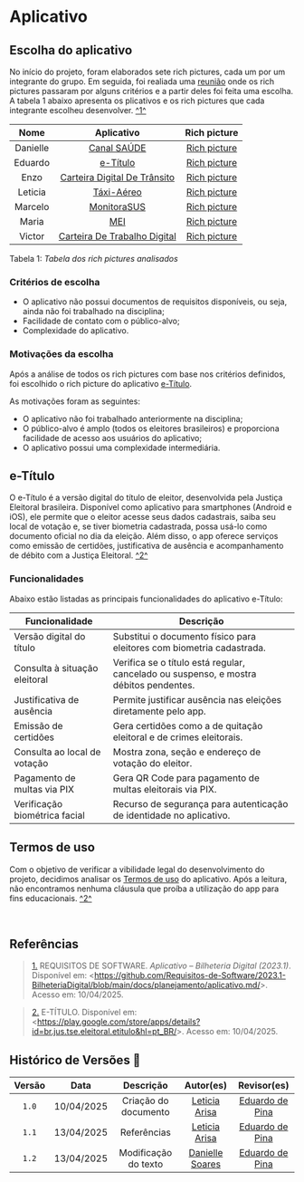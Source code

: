 # Aplicativo

## Escolha do aplicativo

No início do projeto, foram elaborados sete rich pictures, cada um por um integrante do grupo. Em seguida, foi realiada uma [reunião](../../Atas/ata_07_04) onde os rich pictures passaram por alguns critérios e a partir deles foi feita uma escolha. A tabela 1 abaixo apresenta os plicativos e os rich pictures que cada integrante escolheu desenvolver. <a id="REF1" href="#REF1">^1^</a>

| Nome | Aplicativo | Rich picture |
| :-------------: | :------------------------------------------------: | :--------------: |
| Danielle | [Canal SAÚDE](https://play.google.com/store/apps/details?id=canalsaudev2.com&hl=pt_BR) | [Rich picture](https://github.com/Requisitos-de-Software/2025.1-e-Titulo/blob/main/docs/assets/rich-pictured-analisados/Danielle.png)  |
| Eduardo | [e-Título](https://play.google.com/store/apps/details?id=br.jus.tse.eleitoral.etitulo&hl=pt_BR) | [Rich picture](https://github.com/Requisitos-de-Software/2025.1-e-Titulo/blob/main/docs/assets/rich-pictured-analisados/Eduardo.jpeg)  |
| Enzo | [Carteira Digital De Trânsito](https://play.google.com/store/apps/details?id=br.gov.serpro.cnhe&hl=pt_BR) | [Rich picture](https://github.com/Requisitos-de-Software/2025.1-e-Titulo/blob/main/docs/assets/rich-pictured-analisados/Enzo.png)  | 
| Leticia | [Táxi-Aéreo](https://play.google.com/store/apps/details?id=br.gov.anac.ctaxmobile&hl=pt_BR) | [Rich picture](https://github.com/Requisitos-de-Software/2025.1-e-Titulo/blob/main/docs/assets/rich-pictured-analisados/Leticia.png) |
| Marcelo | [MonitoraSUS](https://play.google.com/store/apps/details?id=br.fiocruz.msmonitorasus&hl=pt_BR) | [Rich picture](https://github.com/Requisitos-de-Software/2025.1-e-Titulo/blob/main/docs/assets/rich-pictured-analisados/Marcelo.png)  |
| Maria | [MEI](https://play.google.com/store/apps/details?id=br.gov.fazenda.receita.mei&hl=pt_BR) | [Rich picture](https://github.com/Requisitos-de-Software/2025.1-e-Titulo/blob/main/docs/assets/rich-pictured-analisados/Maria%20Eduarda.png)  |
| Victor       | [Carteira De Trabalho Digital](https://play.google.com/store/apps/details?id=br.gov.dataprev.carteiradigital&hl=pt_BR) | [Rich picture](https://github.com/Requisitos-de-Software/2025.1-e-Titulo/blob/main/docs/assets/rich-pictured-analisados/Victor.jpeg)  |

Tabela 1: *Tabela dos rich pictures analisados*

### Critérios de escolha

* O aplicativo não possui documentos de requisitos disponíveis, ou seja, ainda não foi trabalhado na disciplina;
* Facilidade de contato com o público-alvo;
* Complexidade do aplicativo.

### Motivações da escolha

Após a análise de todos os rich pictures com base nos critérios definidos, foi escolhido o rich picture do aplicativo [e-Título](https://www.tse.jus.br/servicos-eleitorais/servicos/aplicativo-e-titulo).

As motivações foram as seguintes:

* O aplicativo não foi trabalhado anteriormente na disciplina;
* O público-alvo é amplo (todos os eleitores brasileiros) e proporciona facilidade de acesso aos usuários do aplicativo;
* O aplicativo possui uma complexidade intermediária.

## e-Título

O e-Título é a versão digital do título de eleitor, desenvolvida pela Justiça Eleitoral brasileira. Disponível como aplicativo para smartphones (Android e iOS), ele permite que o eleitor acesse seus dados cadastrais, saiba seu local de votação e, se tiver biometria cadastrada, possa usá-lo como documento oficial no dia da eleição. Além disso, o app oferece serviços como emissão de certidões, justificativa de ausência e acompanhamento de débito com a Justiça Eleitoral. <a id="REF2" href="#ref2">^2^</a>

### Funcionalidades

Abaixo estão listadas as principais funcionalidades do aplicativo e-Título:

| Funcionalidade | Descrição |
|----------------------------------------|-----------------------------------------------------------------------------------------------|
| Versão digital do título | Substitui o documento físico para eleitores com biometria cadastrada. |
| Consulta à situação eleitoral | Verifica se o título está regular, cancelado ou suspenso, e mostra débitos pendentes. |
| Justificativa de ausência | Permite justificar ausência nas eleições diretamente pelo app.|
| Emissão de certidões  | Gera certidões como a de quitação eleitoral e de crimes eleitorais.|
| Consulta ao local de votação | Mostra zona, seção e endereço de votação do eleitor.|
| Pagamento de multas via PIX | Gera QR Code para pagamento de multas eleitorais via PIX.|
| Verificação biométrica facial | Recurso de segurança para autenticação de identidade no aplicativo.|

## Termos de uso

Com o objetivo de verificar a vibilidade legal do desenvolvimento do projeto, decidimos analisar os [Termos de uso](https://github.com/Requisitos-de-Software/2025.1-e-Titulo/blob/main/docs/assets/Termos-de-Uso.pdf) do aplicativo. Após a leitura, não encontramos nenhuma cláusula que proíba a utilização do app para fins educacionais. <a id="REF2" href="#ref2">^2^</a>

<br>

## Referências

> <a id="REF1" href="#REF1">1.</a> REQUISITOS DE SOFTWARE. *Aplicativo – Bilheteria Digital (2023.1)*. Disponível em: <<https://github.com/Requisitos-de-Software/2023.1-BilheteriaDigital/blob/main/docs/planejamento/aplicativo.md/>>. Acesso em: 10/04/2025.

> <a id="REF2" href="#REF">2.</a> E-TÍTULO. Disponível em: <<https://play.google.com/store/apps/details?id=br.jus.tse.eleitoral.etitulo&hl=pt_BR/>>. Acesso em: 10/04/2025.



## Histórico de Versões 📅

| Versão | Data | Descrição | Autor(es) |  Revisor(es)  |
| :------: | :-------------: | :----------------------------------: | :-------------: | :-------------: |
| `1.0` | 10/04/2025 | Criação do documento | [Leticia Arisa](https://github.com/Leticia-Arisa-K-Higa) | [Eduardo de Pina](https://github.com/eduardodpms) |
| `1.1` | 13/04/2025 | Referências | [Leticia Arisa](https://github.com/Leticia-Arisa-K-Higa) | [Eduardo de Pina](https://github.com/eduardodpms) |
| `1.2` | 13/04/2025 | Modificação do texto | [Danielle Soares](https://github.com/danielle-soaress) | [Eduardo de Pina](https://github.com/eduardodpms) |